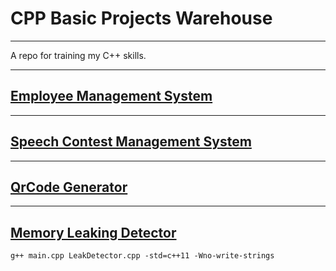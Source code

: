 # CPP Basic Projects Warehouse

---

A repo for training my C++ skills.

---

## [Employee Management System](https://github.com/SaberDa/CPP_Basic_Projects_WareHouse/tree/master/EmployeeManagementSystem)

---

## [Speech Contest Management System](https://github.com/SaberDa/CPP_Basic_Projects_WareHouse/tree/master/SpeechContextManagementSystem)

---

## [QrCode Generator](https://github.com/SaberDa/CPP_Basic_Projects_WareHouse/tree/master/QRCodeGenerator)

---

## [Memory Leaking Detector](https://github.com/SaberDa/CPP_Basic_Projects_WareHouse/tree/master/MemoryLeakingChecker)

```
g++ main.cpp LeakDetector.cpp -std=c++11 -Wno-write-strings
```